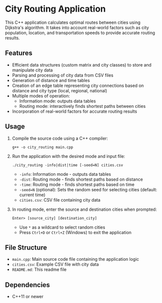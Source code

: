 # City Routing Application

This C++ application calculates optimal routes between cities using Dijkstra's algorithm. It takes into account real-world factors such as city population, location, and transportation speeds to provide accurate routing results.

## Features

- Efficient data structures (custom matrix and city classes) to store and manipulate city data
- Parsing and processing of city data from CSV files
- Generation of distance and time tables
- Creation of an edge table representing city connections based on distance and city type (local, regional, national)
- Multiple modes of operation:
  - Information mode: outputs data tables
  - Routing mode: interactively finds shortest paths between cities
- Incorporation of real-world factors for accurate routing results

## Usage

1. Compile the source code using a C++ compiler:
   ```
   g++ -o city_routing main.cpp
   ```

2. Run the application with the desired mode and input file:
   ```
   ./city_routing -info|dist|time [-seed=N] cities.csv
   ```
   - `-info`: Information mode - outputs data tables
   - `-dist`: Routing mode - finds shortest paths based on distance
   - `-time`: Routing mode - finds shortest paths based on time
   - `-seed=N` (optional): Sets the random seed for selecting cities (default: current time)
   - `cities.csv`: CSV file containing city data

3. In routing mode, enter the source and destination cities when prompted:
   ```
   Enter> [source_city] [destination_city]
   ```
   - Use `*` as a wildcard to select random cities
   - Press `Ctrl+D` or `Ctrl+Z` (Windows) to exit the application

## File Structure

- `main.cpp`: Main source code file containing the application logic
- `cities.csv`: Example CSV file with city data
- `README.md`: This readme file

## Dependencies

- C++11 or newer
